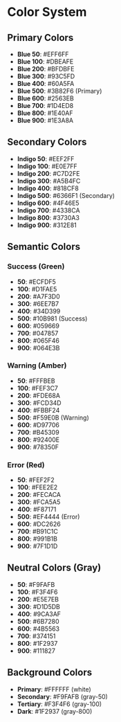 # Color System

## Primary Colors
- **Blue 50**: #EFF6FF
- **Blue 100**: #DBEAFE
- **Blue 200**: #BFDBFE
- **Blue 300**: #93C5FD
- **Blue 400**: #60A5FA
- **Blue 500**: #3B82F6 (Primary)
- **Blue 600**: #2563EB
- **Blue 700**: #1D4ED8
- **Blue 800**: #1E40AF
- **Blue 900**: #1E3A8A

## Secondary Colors
- **Indigo 50**: #EEF2FF
- **Indigo 100**: #E0E7FF
- **Indigo 200**: #C7D2FE
- **Indigo 300**: #A5B4FC
- **Indigo 400**: #818CF8
- **Indigo 500**: #6366F1 (Secondary)
- **Indigo 600**: #4F46E5
- **Indigo 700**: #4338CA
- **Indigo 800**: #3730A3
- **Indigo 900**: #312E81

## Semantic Colors

### Success (Green)
- **50**: #ECFDF5
- **100**: #D1FAE5
- **200**: #A7F3D0
- **300**: #6EE7B7
- **400**: #34D399
- **500**: #10B981 (Success)
- **600**: #059669
- **700**: #047857
- **800**: #065F46
- **900**: #064E3B

### Warning (Amber)
- **50**: #FFFBEB
- **100**: #FEF3C7
- **200**: #FDE68A
- **300**: #FCD34D
- **400**: #FBBF24
- **500**: #F59E0B (Warning)
- **600**: #D97706
- **700**: #B45309
- **800**: #92400E
- **900**: #78350F

### Error (Red)
- **50**: #FEF2F2
- **100**: #FEE2E2
- **200**: #FECACA
- **300**: #FCA5A5
- **400**: #F87171
- **500**: #EF4444 (Error)
- **600**: #DC2626
- **700**: #B91C1C
- **800**: #991B1B
- **900**: #7F1D1D

## Neutral Colors (Gray)
- **50**: #F9FAFB
- **100**: #F3F4F6
- **200**: #E5E7EB
- **300**: #D1D5DB
- **400**: #9CA3AF
- **500**: #6B7280
- **600**: #4B5563
- **700**: #374151
- **800**: #1F2937
- **900**: #111827

## Background Colors
- **Primary**: #FFFFFF (white)
- **Secondary**: #F9FAFB (gray-50)
- **Tertiary**: #F3F4F6 (gray-100)
- **Dark**: #1F2937 (gray-800)